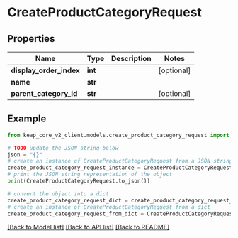 # CreateProductCategoryRequest


## Properties

Name | Type | Description | Notes
------------ | ------------- | ------------- | -------------
**display_order_index** | **int** |  | [optional] 
**name** | **str** |  | 
**parent_category_id** | **str** |  | [optional] 

## Example

```python
from keap_core_v2_client.models.create_product_category_request import CreateProductCategoryRequest

# TODO update the JSON string below
json = "{}"
# create an instance of CreateProductCategoryRequest from a JSON string
create_product_category_request_instance = CreateProductCategoryRequest.from_json(json)
# print the JSON string representation of the object
print(CreateProductCategoryRequest.to_json())

# convert the object into a dict
create_product_category_request_dict = create_product_category_request_instance.to_dict()
# create an instance of CreateProductCategoryRequest from a dict
create_product_category_request_from_dict = CreateProductCategoryRequest.from_dict(create_product_category_request_dict)
```
[[Back to Model list]](../README.md#documentation-for-models) [[Back to API list]](../README.md#documentation-for-api-endpoints) [[Back to README]](../README.md)


